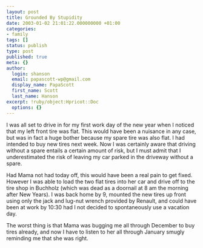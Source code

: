 ```yaml
---
layout: post
title: Grounded By Stupidity
date: 2003-01-02 21:01:22.000000000 +01:00
categories:
- family
tags: []
status: publish
type: post
published: true
meta: {}
author:
  login: shanson
  email: papascott-wp@gmail.com
  display_name: PapaScott
  first_name: Scott
  last_name: Hanson
excerpt: !ruby/object:Hpricot::Doc
  options: {}
---
```

<p>I was all set to drive in for my first work day of the new year when I noticed that my left front tire was flat. This would have been a nuisance in any case, but was in fact a huge bother because my spare tire was also flat. I had intended to buy new tires next week. Now I was certainly aware that driving without a spare entails a certain amount of risk, but I must admit that I underestimated the risk of leaving my car parked in the driveway without a spare.</p>
<p>Had Mama not had today off, this would have been a real pain to get fixed. However I was able to load the two flat tires into her car and drive off to the tire shop in Buchholz (which was dead as a doornail at 8 am the morning after New Years). I was back home by 9, mounted the new tires up front using only the jack and lug-nut wrench provided by Renault, and could have been at work by 10:30 had I not decided to spontaneously use a vacation day.</p>
<p>The worst thing is that Mama was bugging me all through December to buy tires already, and now I have to listen to her all through January smugly reminding me that she was right.</p>
